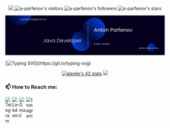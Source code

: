 <p align="center">
	<a href="https://github.com/a-parfenov/a-parfenov">
		<img src="https://img.shields.io/badge/status-updating-brightgreen.svg"> </a>
	<img alt="a-parfenov's visitors" src="https://komarev.com/ghpvc/?username=a-parfenov&color=1F54FF&style=flat&label=visitors" />
	<img alt="a-parfenov's followers" src="https://img.shields.io/github/followers/a-parfenov?color=1F54FF" />
	<img alt="a-parfenov's stars" src="https://img.shields.io/github/stars/a-parfenov?color=1F54FF" />
	
<!-- 	<img alt="a-parfenov's stars" src="https://img.shields.io/eclipse-marketplace/last-update/a-parfenov" />
	<img alt="Weblate entities" src="https://img.shields.io/weblate/projects"> -->
</p>

![](./src/Banner.png)

[![Typing SVG](https://readme-typing-svg.herokuapp.com?color=%2336BCF7&center=true&vCenter=true&width=600&lines=Hi+there+👋,+I+am+Anton+Parfenov!;+Welcome+to+My+Profile!;I+am+a+student+of+school+21;Always+learning+new+things+;)](https://git.io/typing-svg)

<!-- ### 📈 GitHub Activity Graph:
![Asmit's GitHub activity graph](https://activity-graph.herokuapp.com/graph?username=a-parfenov&hide_border=true&theme=redical)
 -->

<p align="center">
<a href="https://github.com/JaeSeoKim/badge42">
	<img src="https://badge42.vercel.app/api/v2/cl24me07z007309m7w9b0hxyp/stats?cursusId=21&coalitionId=101" alt="aleslie's 42 stats" /></a>
	<img src="https://github-readme-streak-stats.herokuapp.com/?user=a-parfenov"></img>
</p>

<!-- ![My github stats](https://github-readme-stats.vercel.app/api?username=a-parfenov&show_icons=true&theme=radical&include_all_commits=true)
![Quiec's github stats](https://github-readme-stats.vercel.app/api/top-langs/?username=a-parfenov&theme=radical&layout=compact)
 -->

### 📫 How to Reach me:

<a href="https://t.me/ParfenovAnton">
  <img alt="Telegram" width="22px" align="left" src="https://cdn.jsdelivr.net/npm/simple-icons@v3/icons/telegram.svg" >
</a>
<a href="https://www.linkedin.com/in/parfenov21/">
  <img alt="Linkdein" width="22px" align="left" src="https://cdn.jsdelivr.net/npm/simple-icons@v3/icons/linkedin.svg" >
</a>
<a href="mailto:a.parfenov.job@gmail.com">
  <img alt="Gmail" width="22px" align="left" src="https://cdn.jsdelivr.net/npm/simple-icons@3.13.0/icons/gmail.svg" >
</a>

<a href="https://instagram.com/parfeno1/" target="_blank">
  <img alt="Instagram" width="22px" align="left" src="https://cdn.jsdelivr.net/npm/simple-icons@v3/icons/instagram.svg" >
</a>



<!--
|[![a-parfenov Github stats](https://github-readme-stats.vercel.app/api?username=a-parfenov&count_private=true&show_icons=true&hide=contribs,issues&hide_border=true)](https://github.com/a-parfenov?tab=repositories) | [![Most Used Languages](https://github-readme-stats.vercel.app/api/top-langs/?username=a-parfenov&layout=compact&hide_border=true)](https://github.com/a-parfenov?tab=repositories) |
|---|---|


 ### My_progress:



-->
